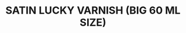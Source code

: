 ---
title: "SATIN LUCKY VARNISH (BIG 60 ML SIZE)"
price: "TBA"
desc: "Opis nije dostupan"
img_path: "/assets/img/A.MIG-2052.jpg"
brand: AMMO
available: true
cat: "acrylics"
subcat: "LUCKY VARNISH (60 mL jars)"
subsubcat: "SS"
---